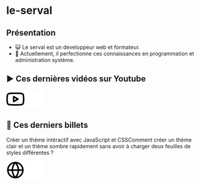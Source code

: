 # le-serval

## Présentation

- 😺 Le serval est un developpeur web et formateur.
- 📌 Actuellement, il perfectionne ces connaissances en programmation et administration système.

## ▶️ Ces dernières vidéos sur Youtube

<!-- YOUTUBE:START -->
<!-- YOUTUBE:END -->

[![website](./img/youtube-light.svg)](https://www.youtube.com/@le-wiki-du-serval#gh-light-mode-only)
[![website](./img/youtube-dark.svg)](https://www.youtube.com/@le-wiki-du-serval#gh-dark-mode-only)

## 📝 Ces derniers billets

<!-- BLOG-POST-LIST:START --><tr><td>Créer un thème intéractif avec JavaScript et CSS</td><td>Comment créer un thème clair et un thème sombre rapidement sans avoir à charger deux feuilles de styles différentes ?</td></tr><!-- BLOG-POST-LIST:END -->

[![website](./img/globe-light.svg)](https://wiki.serval-informatique.fr/#gh-light-mode-only)
[![website](./img/globe-dark.svg)](https://wiki.serval-informatique.fr/#gh-dark-mode-only)

[website]: https://wiki.serval-informatique.fr

